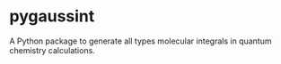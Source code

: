 # pygaussint
A Python package to generate all types molecular integrals in quantum chemistry calculations.
